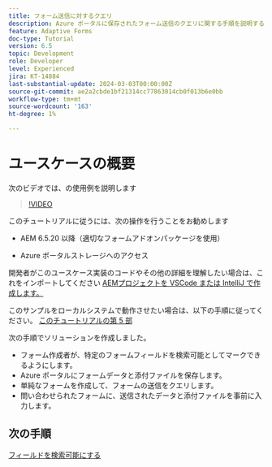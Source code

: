 ```yaml
---
title: フォーム送信に対するクエリ
description: Azure ポータルに保存されたフォーム送信のクエリに関する手順を説明するマルチパートチュートリアル
feature: Adaptive Forms
doc-type: Tutorial
version: 6.5
topic: Development
role: Developer
level: Experienced
jira: KT-14884
last-substantial-update: 2024-03-03T00:00:00Z
source-git-commit: ae2a2cbde1bf21314cc77863014cb0f013b6e0bb
workflow-type: tm+mt
source-wordcount: '163'
ht-degree: 1%

---
```


# ユースケースの概要

次のビデオでは、の使用例を説明します

>[!VIDEO](https://video.tv.adobe.com/v/3427096?learn=on)


このチュートリアルに従うには、次の操作を行うことをお勧めします

* AEM 6.5.20 以降（適切なフォームアドオンパッケージを使用）

* Azure ポータルストレージへのアクセス



開発者がこのユースケース実装のコードやその他の詳細を理解したい場合は、これをインポートしてください [AEMプロジェクトを VSCode または IntelliJ で作成します。](assets/azuredemoproject.zip)

このサンプルをローカルシステムで動作させたい場合は、以下の手順に従ってください。 [このチュートリアルの第 5 部](./part5.md)

次の手順でソリューションを作成しました。

* フォーム作成者が、特定のフォームフィールドを検索可能としてマークできるようにします。
* Azure ポータルにフォームデータと添付ファイルを保存します。
* 単純なフォームを作成して、フォームの送信をクエリします。
* 問い合わせられたフォームに、送信されたデータと添付ファイルを事前に入力します。

## 次の手順

[フィールドを検索可能にする](./part1.md)





